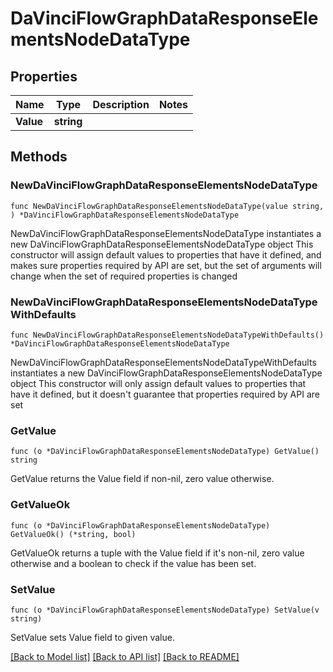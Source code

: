 # DaVinciFlowGraphDataResponseElementsNodeDataType

## Properties

Name | Type | Description | Notes
------------ | ------------- | ------------- | -------------
**Value** | **string** |  | 

## Methods

### NewDaVinciFlowGraphDataResponseElementsNodeDataType

`func NewDaVinciFlowGraphDataResponseElementsNodeDataType(value string, ) *DaVinciFlowGraphDataResponseElementsNodeDataType`

NewDaVinciFlowGraphDataResponseElementsNodeDataType instantiates a new DaVinciFlowGraphDataResponseElementsNodeDataType object
This constructor will assign default values to properties that have it defined,
and makes sure properties required by API are set, but the set of arguments
will change when the set of required properties is changed

### NewDaVinciFlowGraphDataResponseElementsNodeDataTypeWithDefaults

`func NewDaVinciFlowGraphDataResponseElementsNodeDataTypeWithDefaults() *DaVinciFlowGraphDataResponseElementsNodeDataType`

NewDaVinciFlowGraphDataResponseElementsNodeDataTypeWithDefaults instantiates a new DaVinciFlowGraphDataResponseElementsNodeDataType object
This constructor will only assign default values to properties that have it defined,
but it doesn't guarantee that properties required by API are set

### GetValue

`func (o *DaVinciFlowGraphDataResponseElementsNodeDataType) GetValue() string`

GetValue returns the Value field if non-nil, zero value otherwise.

### GetValueOk

`func (o *DaVinciFlowGraphDataResponseElementsNodeDataType) GetValueOk() (*string, bool)`

GetValueOk returns a tuple with the Value field if it's non-nil, zero value otherwise
and a boolean to check if the value has been set.

### SetValue

`func (o *DaVinciFlowGraphDataResponseElementsNodeDataType) SetValue(v string)`

SetValue sets Value field to given value.



[[Back to Model list]](../README.md#documentation-for-models) [[Back to API list]](../README.md#documentation-for-api-endpoints) [[Back to README]](../README.md)


